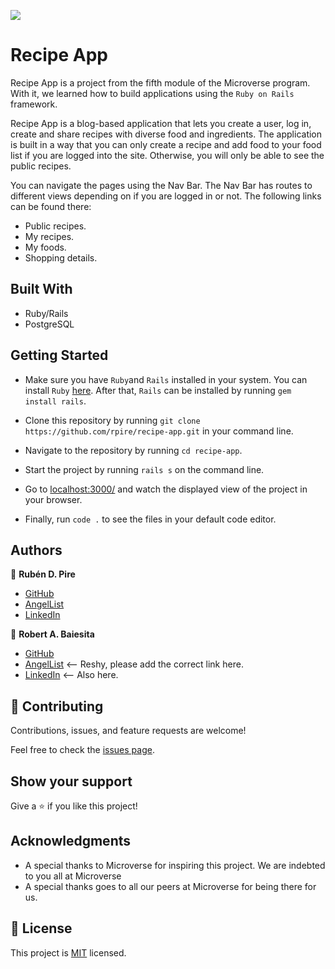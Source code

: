![](https://img.shields.io/badge/Microverse-blueviolet)

# Recipe App

Recipe App is a project from the fifth module of the Microverse program. With it, we learned how to build applications using the `Ruby on Rails` framework.

Recipe App is a blog-based application that lets you create a user, log in, create and share recipes with diverse food and ingredients. The application is built in a way that you can only create a recipe and add food to your food list if you are logged into the site. Otherwise, you will only be able to see the public recipes. 

You can navigate the pages using the Nav Bar. The Nav Bar has routes to different views depending on if you are logged in or not. The following links can be found there:
- Public recipes.
- My recipes.
- My foods.
- Shopping details.

## Built With

- Ruby/Rails
- PostgreSQL

## Getting Started

- Make sure you have `Ruby`and `Rails` installed in your system. You can install `Ruby` [here](https://www.ruby-lang.org/en/documentation/installation/). After that, `Rails` can be installed by running `gem install rails`.

- Clone this repository by running `git clone https://github.com/rpire/recipe-app.git` in your command line.

- Navigate to the repository by running `cd recipe-app`.

- Start the project by running `rails s` on the command line.

- Go to [localhost:3000/](http://localhost:3000/) and watch the displayed view of the project in your browser.

- Finally, run `code .` to see the files in your default code editor.

## Authors

👤 **Rubén D. Pire**
- [GitHub](https://github.com/rpire)
- [AngelList](https://angel.co/u/ruben-pire)
- [LinkedIn](https://www.linkedin.com/in/ruben-d-pire/)

👤 **Robert A. Baiesita**
- [GitHub](https://github.com/ReshyResh)
- [AngelList](https://github.com/ReshyResh) <-- Reshy, please add the correct link here.
- [LinkedIn](https://github.com/ReshyResh) <-- Also here.

## 🤝 Contributing

Contributions, issues, and feature requests are welcome!

Feel free to check the [issues page](../../issues/).

## Show your support

Give a ⭐️ if you like this project!

## Acknowledgments

- A special thanks to Microverse for inspiring this project. We are indebted to you all at Microverse
- A special thanks goes to all our peers at Microverse for being there for us.

## 📝 License

This project is [MIT](./LICENSE) licensed.